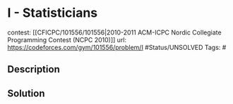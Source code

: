 # I - Statisticians

contest: [[CFICPC/101556/101556|2010-2011 ACM-ICPC Nordic Collegiate Programming Contest (NCPC 2010)]]
url: https://codeforces.com/gym/101556/problem/I
#Status/UNSOLVED
Tags: #

## Description

## Solution

